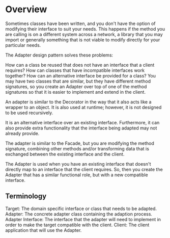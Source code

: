 # Overview

Sometimes classes have been written, and you don't have the option of modifying their interface to suit your needs. This happens if the method you are calling is on a different system across a network, a library that you may import or generally something that is not viable to modify directly for your particular needs.

The Adapter design pattern solves these problems:

How can a class be reused that does not have an interface that a client requires?
How can classes that have incompatible interfaces work together?
How can an alternative interface be provided for a class?
You may have two classes that are similar, but they have different method signatures, so you create an Adapter over top of one of the method signatures so that it is easier to implement and extend in the client.

An adapter is similar to the Decorator in the way that it also acts like a wrapper to an object. It is also used at runtime; however, it is not designed to be used recursively.

It is an alternative interface over an existing interface. Furthermore, it can also provide extra functionality that the interface being adapted may not already provide.

The adapter is similar to the Facade, but you are modifying the method signature, combining other methods and/or transforming data that is exchanged between the existing interface and the client.

The Adapter is used when you have an existing interface that doesn't directly map to an interface that the client requires. So, then you create the Adapter that has a similar functional role, but with a new compatible interface.

## Terminology

Target: The domain specific interface or class that needs to be adapted.
Adapter: The concrete adapter class containing the adaption process.
Adapter Interface: The interface that the adapter will need to implement in order to make the target compatible with the client.
Client: The client application that will use the Adapter.

